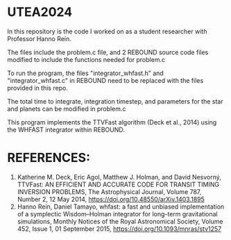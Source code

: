 # UTEA2024

In this repository is the code I worked on as a student researcher with Professor Hanno Rein.

The files include the problem.c file, and 2 REBOUND source code files modified to include the functions needed for problem.c

To run the program, the files "integrator_whfast.h" and "integrator_whfast.c" in REBOUND need to be replaced with the files provided in this repo.

The total time to integrate, integration timestep, and parameters for the star and planets can be modified in problem.c

This program implements the TTVFast algorithm (Deck et al., 2014) using the WHFAST integrator within REBOUND.


# REFERENCES:

1. Katherine M. Deck, Eric Agol, Matthew J. Holman, and David Nesvorný, TTVFast: AN EFFICIENT AND ACCURATE CODE FOR TRANSIT TIMING INVERSION PROBLEMS, The Astrophysical Journal, Volume 787, Number 2, 12 May 2014, https://doi.org/10.48550/arXiv.1403.1895
2. Hanno Rein, Daniel Tamayo, whfast: a fast and unbiased implementation of a symplectic Wisdom–Holman integrator for long-term gravitational simulations, Monthly Notices of the Royal Astronomical Society, Volume 452, Issue 1, 01 September 2015, https://doi.org/10.1093/mnras/stv1257

